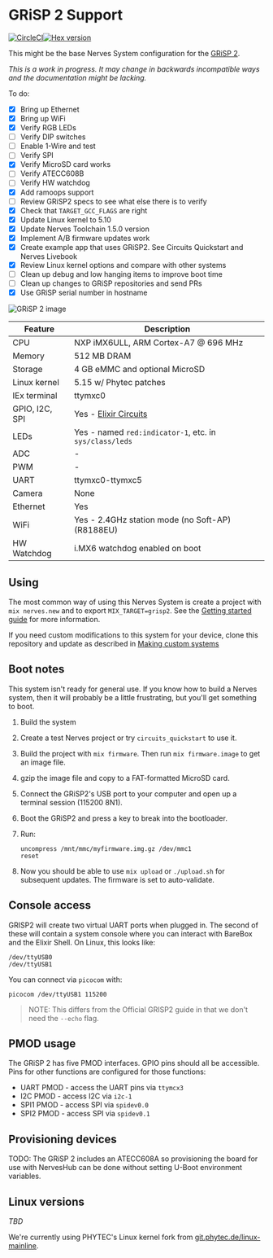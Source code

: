 # GRiSP 2 Support

[![CircleCI](https://circleci.com/gh/nerves-project/nerves_system_grisp2.svg?style=svg)](https://circleci.com/gh/nerves-project/nerves_system_grisp2)[![Hex version](https://img.shields.io/hexpm/v/nerves_system_grisp2.svg "Hex version")](https://hex.pm/packages/nerves_system_grisp2)

This might be the base Nerves System configuration for the [GRiSP
2](http://grisp.org/).

*This is a work in progress. It may change in backwards incompatible ways and the documentation might be lacking.*

To do:

- [x] Bring up Ethernet
- [x] Bring up WiFi
- [x] Verify RGB LEDs
- [ ] Verify DIP switches
- [ ] Enable 1-Wire and test
- [ ] Verify SPI
- [x] Verify MicroSD card works
- [ ] Verify ATECC608B
- [ ] Verify HW watchdog
- [x] Add ramoops support
- [ ] Review GRiSP2 specs to see what else there is to verify
- [x] Check that `TARGET_GCC_FLAGS` are right
- [x] Update Linux kernel to 5.10
- [x] Update Nerves Toolchain 1.5.0 version
- [x] Implement A/B firmware updates work
- [x] Create example app that uses GRiSP2. See Circuits Quickstart and Nerves Livebook
- [x] Review Linux kernel options and compare with other systems
- [ ] Clean up debug and low hanging items to improve boot time
- [ ] Clean up changes to GRiSP repositories and send PRs
- [x] Use GRiSP serial number in hostname

![GRiSP 2 image](assets/images/grisp2.jpg)

| Feature              | Description                     |
| -------------------- | ------------------------------- |
| CPU                  | NXP iMX6ULL, ARM Cortex-A7 @ 696 MHz |
| Memory               | 512 MB DRAM                     |
| Storage              | 4 GB eMMC and optional MicroSD  |
| Linux kernel         | 5.15 w/ Phytec patches          |
| IEx terminal         | ttymxc0                         |
| GPIO, I2C, SPI       | Yes - [Elixir Circuits](https://github.com/elixir-circuits) |
| LEDs                 | Yes - named `red:indicator-1`, etc. in `sys/class/leds` |
| ADC                  | -                               |
| PWM                  | -                               |
| UART                 | ttymxc0-ttymxc5                 |
| Camera               | None                            |
| Ethernet             | Yes                             |
| WiFi                 | Yes - 2.4GHz station mode (no Soft-AP) (R8188EU) |
| HW Watchdog          | i.MX6 watchdog enabled on boot  |

## Using

The most common way of using this Nerves System is create a project with `mix
nerves.new` and to export `MIX_TARGET=grisp2`. See the [Getting started
guide](https://hexdocs.pm/nerves/getting-started.html#creating-a-new-nerves-app)
for more information.

If you need custom modifications to this system for your device, clone this
repository and update as described in [Making custom
systems](https://hexdocs.pm/nerves/systems.html#customizing-your-own-nerves-system)

## Boot notes

This system isn't ready for general use. If you know how to build a Nerves
system, then it will probably be a little frustrating, but you'll get something
to boot.

1. Build the system
2. Create a test Nerves project or try `circuits_quickstart` to use it.
3. Build the project with `mix firmware`. Then run `mix firmware.image` to get
   an image file.
4. gzip the image file and copy to a FAT-formatted MicroSD card.
6. Connect the GRiSP2's USB port to your computer and open up a terminal session
   (115200 8N1).
7. Boot the GRiSP2 and press a key to break into the bootloader.
8. Run:

    ```
    uncompress /mnt/mmc/myfirmware.img.gz /dev/mmc1
    reset
    ```
9. Now you should be able to use `mix upload` or `./upload.sh` for subsequent
   updates. The firmware is set to auto-validate.

## Console access

GRISP2 will create two virtual UART ports when plugged in. The second of these will contain a system console where you can interact with BareBox and the Elixir Shell.
On Linux, this looks like:

```
/dev/ttyUSB0
/dev/ttyUSB1
```

You can connect via `picocom` with:

```
picocom /dev/ttyUSB1 115200
```

>NOTE: This differs from the Official GRISP2 guide in that we don't need the `--echo` flag.

## PMOD usage

The GRiSP 2 has five PMOD interfaces. GPIO pins should all be accessible. Pins
for other functions are configured for those functions:

* UART PMOD - access the UART pins via `ttymcx3`
* I2C PMOD - access I2C via `i2c-1`
* SPI1 PMOD - access SPI via `spidev0.0`
* SPI2 PMOD - access SPI via `spidev0.1`

## Provisioning devices

TODO: The GRiSP 2 includes an ATECC608A so provisioning the board for use with
NervesHub can be done without setting U-Boot environment variables.

## Linux versions

*TBD*

We're currently using PHYTEC's Linux kernel fork from
[git.phytec.de/linux-mainline](git://git.phytec.de/linux-mainline).
